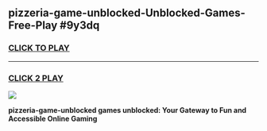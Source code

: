 
## pizzeria-game-unblocked-Unblocked-Games-Free-Play #9y3dq
<h3>
<a href="https://us.freeplayer.one?title=pizzeria-game-unblocked&ref=9M">CLICK TO PLAY</a></h3>
<hr>

<h3>
<a href="https://us.freeplayer.one?title=pizzeria-game-unblocked&ref=9M">CLICK 2 PLAY</a>
  
</h3>

<a href="https://us.freeplayer.one?title=pizzeria-game-unblocked&ref=9M"><img src="https://clearcache.store/games.png"></a>


**pizzeria-game-unblocked games unblocked: Your Gateway to Fun and Accessible Online Gaming**
